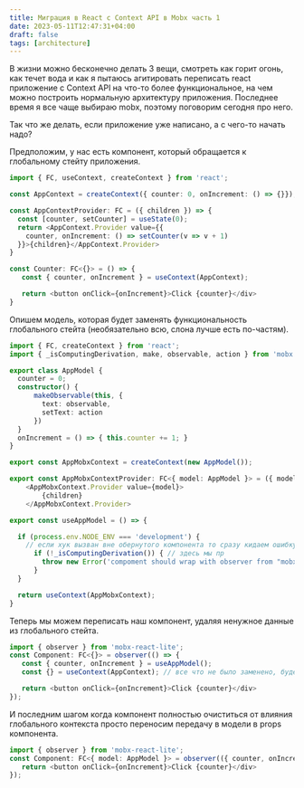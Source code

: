 ```yaml
---
title: Миграция в React c Context API в Mobx часть 1
date: 2023-05-11T12:47:31+04:00
draft: false
tags: [architecture]
---
```


В жизни можно бесконечно делать 3 вещи, смотреть как горит огонь, как течет вода и как я пытаюсь агитировать переписать react приложение с Context API на что-то более функциональное, на чем можно построить нормальную архитектуру приложения. Последнее время я все чаще выбираю mobx, поэтому поговорим сегодня про него.

Так что же делать, если приложение уже написано, а с чего-то начать надо?

Предположим, у нас есть компонент, который обращается к глобальному стейту приложения.

```ts
import { FC, useContext, createContext } from 'react';

const AppContext = createContext({ counter: 0, onIncrement: () => {}});

const AppContextProvider: FC = ({ children }) => {
  const [counter, setCounter] = useState(0);
  return <AppContext.Provider value={{
	counter, onIncrement: () => setCounter(v => v + 1)
  }}>{children}</AppContext.Provider>
}

const Counter: FC<{}> = () => {
   const { counter, onIncrement } = useContext(AppContext);

   return <button onClick={onIncrement}>Click {counter}</div>
}
```

Опишем модель, которая будет заменять функциональность глобального стейта (необязательно всю, слона лучше есть по-частям).

```ts
import { FC, createContext } from 'react';
import { _isComputingDerivation, make, observable, action } from 'mobx';

export class AppModel {
  counter = 0;
  constructor() {
	  makeObservable(this, {
	    text: observable,
	    setText: action
	  })
  }
  onIncrement = () => { this.counter += 1; }
}

export const AppMobxContext = createContext(new AppModel());

export const AppMobxContextProvider: FC<{ model: AppModel }> = ({ model, children }) =>
	<AppMobxContext.Provider value={model}>
		{children}
	</AppMobxContext.Provider>

export const useAppModel = () => {

  if (process.env.NODE_ENV === 'development') {
    // если хук вызван вне обернутого компонента то сразу кидаем ошибку в режиме разработки
	  if (!_isComputingDerivation()) { // здесь мы пр
	    throw new Error('compoment should wrap with observer from "mobx-react-lite"');
	  }
  }

  return useContext(AppMobxContext);
}
```

Теперь мы можем переписать наш компонент, удаляя ненужное данные из глобального стейта.

```ts
import { observer } from 'mobx-react-lite';
const Component: FC<{}> = observer(() => {
   const { counter, onIncrement } = useAppModel();
   const {} = useContext(AppContext); // все что не было заменено, будет продолжать работать

   return <button onClick={onIncrement}>Click {counter}</div>
});
```

И последним шагом когда компонент полностью очиститься от влияния глобального контекста просто переносим передачу в модели в props компонента.

```ts
import { observer } from 'mobx-react-lite';
const Component: FC<{ model: AppModel }> = observer(({ counter, onIncrement }) => {
   return <button onClick={onIncrement}>Click {counter}</div>
});
